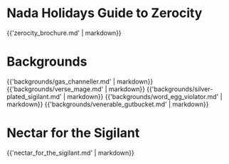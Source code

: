 <h1>Nada Holidays Guide to Zerocity</h1>

{{'zerocity_brochure.md' | markdown}}

<span data-role="pagebreak"></span>

<h1>Backgrounds</h1>

{{'backgrounds/gas_channeller.md' | markdown}}
<span data-role="pagebreak"></span>
{{'backgrounds/verse_mage.md' | markdown}}
<span data-role="pagebreak"></span>
{{'backgrounds/silver-plated_sigilant.md' | markdown}}
<span data-role="pagebreak"></span>
{{'backgrounds/word_egg_violator.md' | markdown}}
<span data-role="pagebreak"></span>
{{'backgrounds/venerable_gutbucket.md' | markdown}}

<span data-role="pagebreak"></span>

<h1>Nectar for the Sigilant</h1>

{{'nectar_for_the_sigilant.md' | markdown}}
